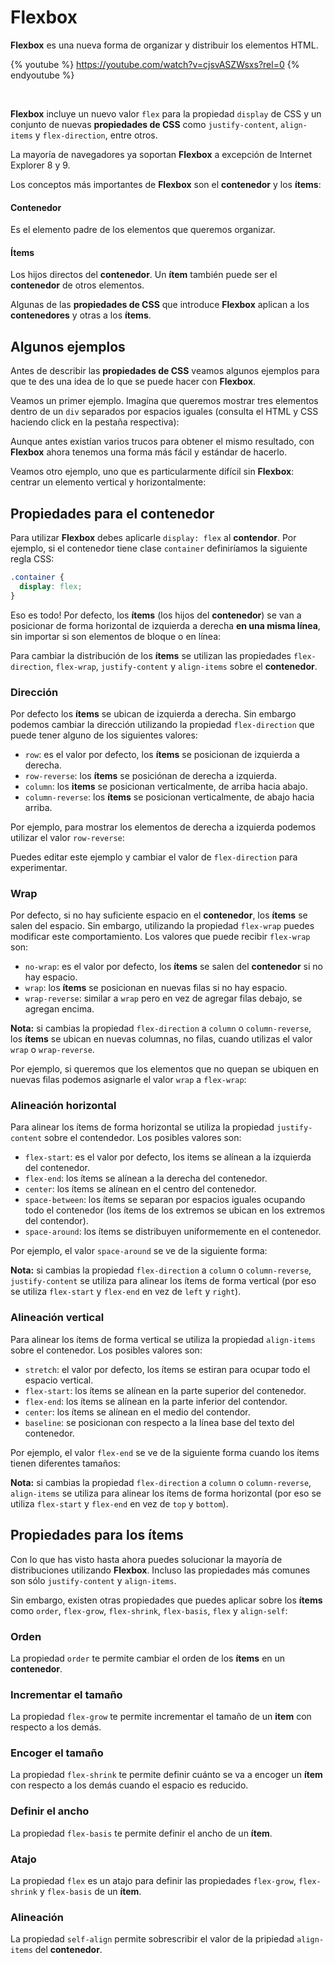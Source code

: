 # Flexbox

**Flexbox** es una nueva forma de organizar y distribuir los elementos HTML.

{% youtube %} https://youtube.com/watch?v=cjsvASZWsxs?rel=0 {% endyoutube %}

<br>

**Flexbox** incluye un nuevo valor `flex` para la propiedad `display` de CSS y un conjunto de nuevas **propiedades de CSS** como `justify-content`, `align-items` y `flex-direction`, entre otros.

La mayoría de navegadores ya soportan **Flexbox** a excepción de Internet Explorer 8 y 9.

Los conceptos más importantes de **Flexbox** son el **contenedor** y los **ítems**:

#### Contenedor

Es el elemento padre de los elementos que queremos organizar.

#### Ítems

Los hijos directos del **contenedor**. Un **ítem** también puede ser el **contenedor** de otros elementos.

Algunas de las **propiedades de CSS** que introduce **Flexbox** aplican a los **contenedores** y otras a los **ítems**.

## Algunos ejemplos

Antes de describir las **propiedades de CSS** veamos algunos ejemplos para que te des una idea de lo que se puede hacer con **Flexbox**.

Veamos un primer ejemplo. Imagína que queremos mostrar tres elementos dentro de un `div` separados por espacios iguales (consulta el HTML y CSS haciendo click en la pestaña respectiva):
<br>

[](codepen://germanescobar/opZxBp)

Aunque antes existían varios trucos para obtener el mismo resultado, con **Flexbox** ahora tenemos una forma más fácil y estándar de hacerlo.

Veamos otro ejemplo, uno que es particularmente difícil sin **Flexbox**: centrar un elemento vertical y horizontalmente:

[](codepen://germanescobar/KZWQxV)

## Propiedades para el contenedor

Para utilizar **Flexbox** debes aplicarle `display: flex` al **contendor**. Por ejemplo, si el contenedor tiene clase `container` definiríamos la siguiente regla CSS:

```css
.container {
  display: flex;
}
```

Eso es todo! Por defecto, los **ítems** (los hijos del **contenedor**) se van a posicionar de forma horizontal de izquierda a derecha **en una misma línea**, sin importar si son elementos de bloque o en línea:

[](codepen://germanescobar/PEpQLr)

Para cambiar la distribución de los **ítems** se utilizan las propiedades `flex-direction`, `flex-wrap`, `justify-content` y `align-items` sobre el **contenedor**.

### Dirección

Por defecto los **ítems** se ubican de izquierda a derecha. Sin embargo podemos cambiar la dirección utilizando la propiedad `flex-direction` que puede tener alguno de los siguientes valores:

* `row`: es el valor por defecto, los **ítems** se posicionan de izquierda a derecha.
* `row-reverse`: los **ítems** se posiciónan de derecha a izquierda.
* `column`: los **items** se posicionan verticalmente, de arriba hacia abajo.
* `column-reverse`: los **ítems** se posicionan verticalmente, de abajo hacia arriba.

Por ejemplo, para mostrar los elementos de derecha a izquierda podemos utilizar el valor `row-reverse`:

[](codepen://germanescobar/xpqWZz)

Puedes editar este ejemplo y cambiar el valor de `flex-direction` para experimentar.

### Wrap

Por defecto, si no hay suficiente espacio en el **contenedor**, los **ítems** se salen del espacio. Sin embargo, utilizando la propiedad `flex-wrap` puedes modificar este comportamiento. Los valores que puede recibir `flex-wrap` son:

* `no-wrap`: es el valor por defecto, los **ítems** se salen del **contenedor** si no hay espacio.
* `wrap`: los **ítems** se posicionan en nuevas filas si no hay espacio.
* `wrap-reverse`: similar a `wrap` pero en vez de agregar filas debajo, se agregan encima.

**Nota:** si cambias la propiedad `flex-direction` a `column` o  `column-reverse`, los **ítems** se ubican en nuevas columnas, no filas, cuando utilizas el valor `wrap` o `wrap-reverse`.

Por ejemplo, si queremos que los elementos que no quepan se ubiquen en nuevas filas podemos asignarle el valor `wrap` a `flex-wrap`:
<br>
[](codepen://germanescobar/rpydLp)

### Alineación horizontal

Para alinear los ítems de forma horizontal se utiliza la propiedad `justify-content` sobre el contendedor. Los posibles valores son:

* `flex-start`: es el valor por defecto, los items se alínean a la izquierda del contenedor.
* `flex-end`: los ítems se alínean a la derecha del contenedor.
* `center`: los ítems se alínean en el centro del contenedor.
* `space-between`: los ítems se separan por espacios iguales ocupando todo el contenedor (los ítems de los extremos se ubican en los extremos del contendor).
* `space-around`: los ítems se distribuyen uniformemente en el contenedor.

Por ejemplo, el valor `space-around` se ve de la siguiente forma:

[](codepen://germanescobar/vpxzJy)

**Nota:** si cambias la propiedad `flex-direction` a `column` o `column-reverse`, `justify-content` se utiliza para alinear los ítems de forma vertical (por eso se utiliza `flex-start` y `flex-end` en vez de `left` y `right`).

### Alineación vertical

Para alinear los ítems de forma vertical se utiliza la propiedad `align-items` sobre el contenedor. Los posibles valores son:

* `stretch`: el valor por defecto, los ítems se estiran para ocupar todo el espacio vertical.
* `flex-start`: los ítems se alínean en la parte superior del contenedor.
* `flex-end`: los ítems se alínean en la parte inferior del contendor.
* `center`: los ítems se alínean en el medio del contendor.
* `baseline`: se posicionan con respecto a la línea base del texto del contenedor.

Por ejemplo, el valor `flex-end` se ve de la siguiente forma cuando los ítems tienen diferentes tamaños:

[](codepen://germanescobar/xpqaXb)

**Nota:** si cambias la propiedad `flex-direction` a `column` o `column-reverse`, `align-items` se utiliza para alinear los ítems de forma horizontal (por eso se utiliza `flex-start` y `flex-end` en vez de `top` y `bottom`).

## Propiedades para los ítems

Con lo que has visto hasta ahora puedes solucionar la mayoría de distribuciones utilizando **Flexbox**. Incluso las propiedades más comunes son sólo `justify-content` y `align-items`.

Sin embargo, existen otras propiedades que puedes aplicar sobre los **ítems** como `order`, `flex-grow`, `flex-shrink`, `flex-basis`, `flex` y `align-self`:

### Orden

La propiedad `order` te permite cambiar el orden de los **ítems** en un **contenedor**.

### Incrementar el tamaño

La propiedad `flex-grow` te permite incrementar el tamaño de un **item** con respecto a los demás.

### Encoger el tamaño

La propiedad `flex-shrink` te permite definir cuánto se va a encoger un **ítem** con respecto a los demás cuando el espacio es reducido.

### Definir el ancho

La propiedad `flex-basis` te permite definir el ancho de un **ítem**.

### Atajo

La propiedad `flex` es un atajo para definir las propiedades `flex-grow`, `flex-shrink` y `flex-basis` de un **ítem**.

### Alineación

La propiedad `self-align` permite sobrescribir el valor de la pripiedad `align-items` del **contenedor**.
